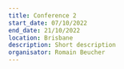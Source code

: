 ```yaml
---
title: Conference 2
start_date: 07/10/2022
end_date: 21/10/2022
location: Brisbane
description: Short description
organisator: Romain Beucher
---
```


